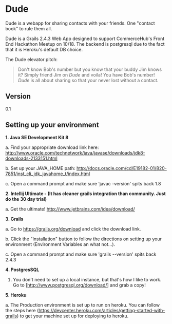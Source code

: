 Dude
=========

Dude is a webapp for sharing contacts with your friends. One "contact book" to rule them all.

Dude is a Grails 2.4.3 Web App designed to support CommerceHub's Front End Hackathon Meetup on 10/18. The backend is postgresql due to the fact that it is Heroku's default DB choice. 

The Dude elevator pitch:

> Don't know Bob's number but you know that your buddy Jim knows it? Simply
> friend Jim on *Dude* and voila! You have Bob's number! *Dude* is all about sharing
> so that your never lost without a contact.


Version
----

0.1


Setting up your environment
--------------

**1.  Java SE Development Kit 8**

a. Find your appropriate download link here: http://www.oracle.com/technetwork/java/javase/downloads/jdk8-downloads-2133151.html

b. Set up your JAVA_HOME path: http://docs.oracle.com/cd/E19182-01/820-7851/inst_cli_jdk_javahome_t/index.html

c. Open a command prompt and make sure 'javac -version' spits back 1.8

**2.  Intellij Ultimate - (It has cleaner grails integration than community. Just do the 30 day trial)**

a. Get the ultimate! http://www.jetbrains.com/idea/download/

**3.  Grails**

a. Go to https://grails.org/download and click the download link.

b. Click the "Installation" button to follow the directions on setting up your environment (Environment Variables an what not...).

c. Open a command prompt and make sure 'grails --version' spits back 2.4.3

**4.  PostgresSQL**

1. You don't need to set up a local instance, but that's how I like to work. Go to [http://www.postgresql.org/download/] and grab a copy!

**5. Heroku**

a. The Production environment is set up to run on heroku. You can follow the steps here (https://devcenter.heroku.com/articles/getting-started-with-grails) to get your machine set up for deploying to heroku.
